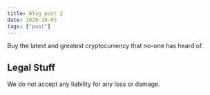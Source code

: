 ```yaml
---
title: Blog post 2
date: 2020-10-03
tags: ["post"]
---
```


Buy the latest and greatest cryptocurrency that no-one has heard of.

## Legal Stuff

We do not accept any liability for any loss or damage.
